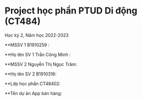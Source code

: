 # Project học phần PTUD Di động (CT484)

Học kỳ 2, Năm học 2022-2023

**MSSV 1 B1910259 : 

**Họ tên SV 1 Trần Công Minh :

**MSSV 2 Nguyễn Thị Ngọc Trâm:

**Họ tên SV 2 B1910316:

**Lớp học phần CT48402:

**Tên dự án App bán hàng:

